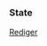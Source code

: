### State

[Rediger](https://github.com/FMDatahub/DataDictionary/tree/main/Properties/Administratively/State)
